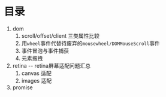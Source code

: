 # 目录

1. dom
    1. scroll/offset/client 三类属性比较
    2. 用`wheel`事件代替待废弃的`mousewheel/DOMMouseScroll`事件
    3. 事件冒泡与事件捕获
    4. 元素拖拽
2. retina -- retina屏幕适配问题汇总
    1. canvas 适配
    2. images 适配
3. promise

